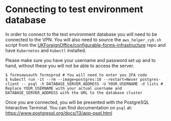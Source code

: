 # Connecting to test environment database

In order to connect to the test environment database you will need to be connected to the VPN. You will also need to source the `aws_helper_cyb.sh` script from the [UKForeignOffice/configurable-forms-infrastructure](https://github.com/UKForeignOffice/configurable-forms-infrastructure) repo and have `Kubernetes` and `Kubectl` installed.

Please make sure you have your username and password set up and to hand, without these you will not be able to access the server.

```shell
$ formsawsauth formsprod # You will need to enter you 2FA code
$ kubectl run -it --rm --image=postgres:10 --restart=Never postgres-client -- psql -h DATABASE_SERVER_ADDRESS -U YOUR_USERNAME -d lists # Replace YOUR_USERNAME with your actual username and DATABASE_SERVER_ADDRESS with the URL to the database cluster
```

Once you are connected, you will be presented with the PostgreSQL Interactive Terminal. You can find documentation on `psql` at: https://www.postgresql.org/docs/13/app-psql.html
